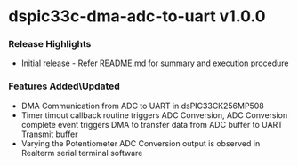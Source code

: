 # dspic33c-dma-adc-to-uart v1.0.0

### Release Highlights

- Initial release - Refer README.md for summary and execution procedure

### Features Added\Updated

- DMA Communication from ADC to UART in dsPIC33CK256MP508
- Timer timout callback routine triggers ADC Conversion, ADC Conversion complete event triggers DMA to transfer data from ADC buffer to UART Transmit buffer
- Varying the Potentiometer ADC Conversion output is observed in Realterm serial terminal software

